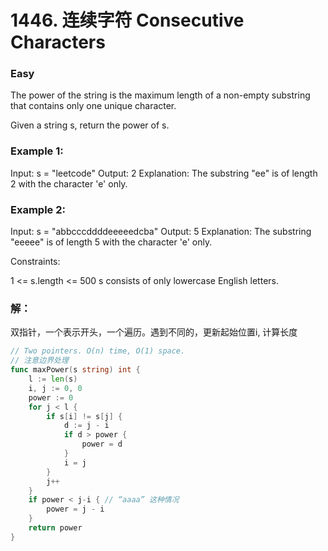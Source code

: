 # 1446. 连续字符 Consecutive Characters

### Easy

The power of the string is the maximum length of a non-empty substring that contains only one unique character.

Given a string s, return the power of s.

### Example 1:

Input: s = "leetcode"
Output: 2
Explanation: The substring "ee" is of length 2 with the character 'e' only.

### Example 2:

Input: s = "abbcccddddeeeeedcba"
Output: 5
Explanation: The substring "eeeee" is of length 5 with the character 'e' only.

Constraints:

1 <= s.length <= 500
s consists of only lowercase English letters.

### 解：

双指针，一个表示开头，一个遍历。遇到不同的，更新起始位置i, 计算长度

```go
// Two pointers. O(n) time, O(1) space.
// 注意边界处理
func maxPower(s string) int {
	l := len(s)
	i, j := 0, 0
	power := 0
	for j < l {
		if s[i] != s[j] {
			d := j - i
			if d > power {
				power = d
			}
			i = j
		}
		j++
	}
	if power < j-i { // “aaaa” 这种情况
		power = j - i
	}
	return power
}
```